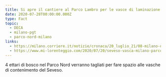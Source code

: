 ```yaml
---
title: Si apre il cantiere al Parco Lambro per le vasce di laminazione
date: 2020-07-28T00:00:00.000Z
type: Fact
topic:
  - DECA
  - milano-pgt
  - parco-nord-milano
links:
  - https://milano.corriere.it/notizie/cronaca/20_luglio_21/08-milano-documentoacorriere-web-milano-b3510a74-cac5-11ea-b15c-cd9b33ddf899.shtml
  - https://www.mi-lorenteggio.com/2020/07/20/seveso-vasca-milano-parco-nord-partito-il-cantiere/114020/
---
```

4 ettari di bosco nel Parco Nord verranno tagliati per fare spazio alle vasche di contenimento del Seveso.